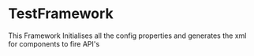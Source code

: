 # TestFramework

This Framework Initialises all the config properties and generates the xml for components to fire API's
